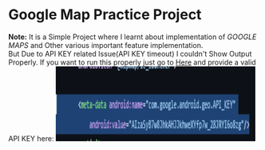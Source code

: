 # Google Map Practice Project
<b>Note:</b> It is a Simple Project where I learnt about implementation of <i>GOOGLE MAPS</i> and Other various important feature implementation.<br>
But Due to API KEY related Issue(API KEY timeout) I couldn't Show Output Properly. If you want to run this properly just go to <a href="https://github.com/abdurrahmanador/google_map_practice_project/blob/master/android/app/src/main/AndroidManifest.xml">Here</a> and provide a valid API KEY here: <img src="https://github.com/abdurrahmanador/google_map_practice_project/blob/master/Screenshot%202023-09-14%20114531.png" height=150 width=400> 

